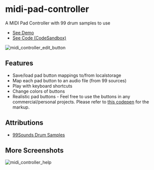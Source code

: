 # midi-pad-controller
A MIDI Pad Controller with 99 drum samples to use
<br />
- [See Demo](https://midi-pad-controller.netlify.com)
- [See Code (CodeSandbox)](https://codesandbox.io/s/github/subwaymatch/midi-pad-controller-react-redux/)

![midi_controller_edit_button](https://user-images.githubusercontent.com/1064036/58427440-7af51100-8054-11e9-85c3-8fab9719eb2c.png)

## Features
- Save/load pad button mappings to/from localstorage
- Map each pad button to an audio file (from 99 sources)
- Play with keyboard shortcuts
- Change colors of buttons
- Realistic pad buttons - Feel free to use the buttons in any commercial/personal projects. Please refer to [this codepen](https://codepen.io/subwaymatch/pen/EJLJVZ) for the markup.

## Attributions
- [99Sounds Drum Samples](http://99sounds.org/drum-samples/)

## More Screenshots
![midi_controller_help](https://user-images.githubusercontent.com/1064036/58427442-7af51100-8054-11e9-9ef2-0070d79f82e6.png)
